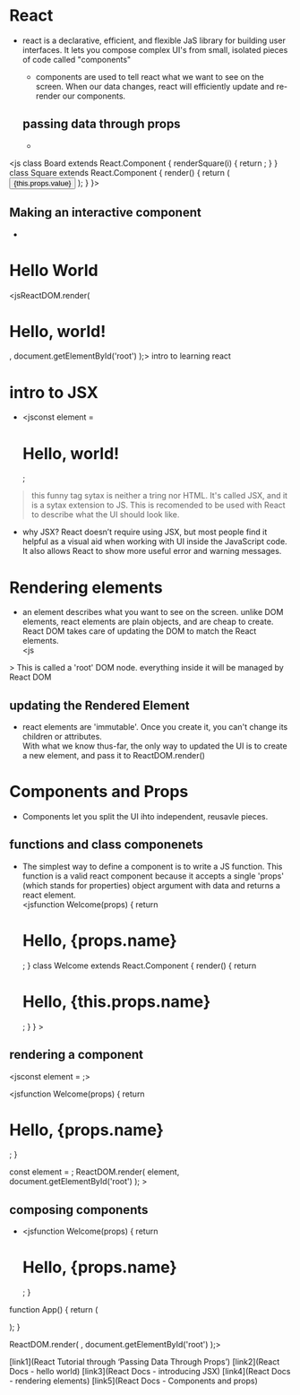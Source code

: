 
# React
  - react is a declarative, efficient, and flexible JaS library for building user interfaces.  It lets you compose complex UI's from small, isolated pieces of code called "components"

    - components are used to tell react what we want to see on the screen.  When our data changes, react will efficiently update and re-render our components. 
    
    ## passing data through props
    - 
   <js class Board extends React.Component {
  renderSquare(i) {
    return <Square value={i} />;
  }
}
class Square extends React.Component {
  render() {
    return (
      <button className="square">
        {this.props.value}
      </button>
    );
  }
}>
## Making an interactive component
- 
<js>

# Hello World
<jsReactDOM.render(
  <h1>Hello, world!</h1>,
  document.getElementById('root')
);>
intro to learning react

# intro to JSX

- <jsconst element = <h1>Hello, world!</h1>;
> this funny tag sytax is neither a tring nor HTML. It's called JSX, and it is a sytax extension to JS. This is recomended to be used with React to describe what the UI should look like.  
- why JSX?
React doesn’t require using JSX, but most people find it helpful as a visual aid when working with UI inside the JavaScript code. It also allows React to show more useful error and warning messages.
# Rendering elements
- an element describes what you want to see on the screen.  unlike DOM elements, react elements are plain objects, and are cheap to create.  React DOM takes care of updating the DOM to match the React elements.  
<js
<div id="root"></div>
>
 This is called a 'root' DOM node.  everything inside it will be managed by React DOM

## updating the Rendered Element
- react elements are 'immutable'. Once you create it, you can't change its children or attributes.  
With what we know thus-far, the only way to updated the UI is to create a new element, and pass it to ReactDOM.render()
# Components and Props
- Components let you split the UI ihto independent, reusavle pieces. 
## functions and class componenets
- The simplest way to define a component is to write a JS function.  This function is a valid react component because it accepts a single 'props' (which stands for properties) object argument with data and returns a react element.  
<jsfunction Welcome(props) {
  return <h1>Hello, {props.name}</h1>;
}
class Welcome extends React.Component {
  render() {
    return <h1>Hello, {this.props.name}</h1>;
  }
} >

## rendering a component
<jsconst element = <Welcome name="Sara" />;>

<jsfunction Welcome(props) {
  return <h1>Hello, {props.name}</h1>;
}

const element = <Welcome name="Sara" />;
ReactDOM.render(
  element,
  document.getElementById('root')
); >

## composing components
- <jsfunction Welcome(props) {
  return <h1>Hello, {props.name}</h1>;
}

function App() {
  return (
    <div>
      <Welcome name="Sara" />
      <Welcome name="Cahal" />
      <Welcome name="Edite" />
    </div>
  );
}

ReactDOM.render(
  <App />,
  document.getElementById('root')
);>

[link1](React Tutorial through ‘Passing Data Through Props’)
[link2](React Docs - hello world)
[link3](React Docs - introducing JSX)
[link4](React Docs - rendering elements)
[link5](React Docs - Components and props)